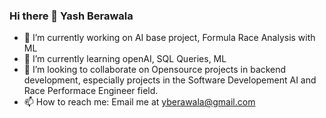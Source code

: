 ### Hi there 👋 Yash Berawala

<!--
**BerawalaY3351/BerawalaY3351** is a ✨ _special_ ✨ repository because its `README.md` (this file) appears on your GitHub profile.

Here are some ideas to get you started:
-->
- 🔭 I’m currently working on AI base project, Formula Race Analysis with ML
- 🌱 I’m currently learning openAI, SQL Queries, ML
- 👯 I’m looking to collaborate on Opensource projects in backend development, especially projects in the Software Developement AI and Race Performace Engineer field.
- 📫 How to reach me: Email me at yberawala@gmail.com

